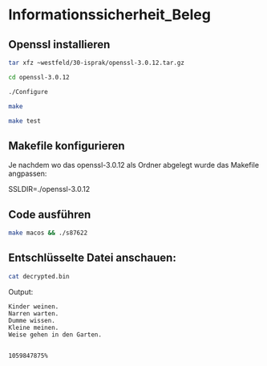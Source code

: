 # Informationssicherheit_Beleg

## Openssl installieren
```sh
tar xfz ~westfeld/30-isprak/openssl-3.0.12.tar.gz

cd openssl-3.0.12

./Configure

make

make test
```

## Makefile konfigurieren
Je nachdem wo das openssl-3.0.12 als Ordner abgelegt wurde das Makefile angpassen:

SSLDIR=./openssl-3.0.12 


## Code ausführen

```sh
make macos && ./s87622
```

## Entschlüsselte Datei anschauen:
```sh
cat decrypted.bin
```
Output:

```text
Kinder weinen.
Narren warten.
Dumme wissen.
Kleine meinen.
Weise gehen in den Garten.


1059847875%  
```


